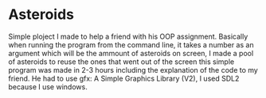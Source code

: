 # Asteroids
Simple ploject I made to help a friend with his OOP assignment. Basically when running the program from the command line, it takes a number as an argument which will be the ammount of asteroids on screen, I made a pool of asteroids to reuse the ones that went out of the screen this simple program was made in 2-3 hours including the explanation of the code to my friend. He had to use gfx: A Simple Graphics Library (V2), I used SDL2 because I use windows.
